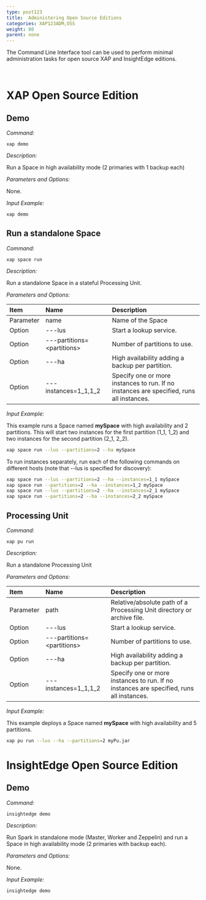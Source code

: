 ```yaml
---
type: post123
title:  Administering Open Source Editions
categories: XAP123ADM,OSS
weight: 80
parent: none
---
```

 
The Command Line Interface tool can be used to perform minimal administration tasks for open source XAP and InsightEdge editions.

<br>

# XAP Open Source Edition

## Demo

*Command:* 

`xap demo`

*Description:* 

Run a Space in high availability mode (2 primaries with 1 backup each)

*Parameters and Options:*

None.
 
*Input Example:*

```bash
xap demo
``` 


## Run a standalone Space

*Command:* 

`xap space run`

*Description:* 

Run a standalone Space in a stateful Processing Unit.

*Parameters and Options:*


| Item | Name | Description |
|:-----|:-----|:------------|
| Parameter | name | Name of the Space |
| Option    | ---lus| Start a lookup service. |
| Option    | ---partitions=\<partitions\> |Number of partitions to use.|
| Option    | ---ha | High availability adding a backup per partition. |
| Option    | ---instances=1_1,1_2 | Specify one or more instances to run. If no instances are specified, runs all instances.|
 

*Input Example:*

This example runs a Space named **mySpace** with high availability and 2 partitions.
This will start two instances for the first partition (1_1, 1_2) and two instances for the second partition (2_1, 2_2).

```bash
xap space run --lus --partitions=2 --ha mySpace
```

To run instances separately, run each of the following commands on different hosts (note that --lus is specified for discovery):
```bash
xap space run --lus --partitions=2 --ha --instances=1_1 mySpace
xap space run --partitions=2 --ha --instances=1_2 mySpace
xap space run --lus --partitions=2 --ha --instances=2_1 mySpace
xap space run --partitions=2 --ha --instances=2_2 mySpace
```

## Processing Unit

*Command:* 

`xap pu run`

*Description:* 

Run a standalone Processing Unit

*Parameters and Options:*


| Item | Name | Description |
|:-----|:-----|:------------|
| Parameter | path | Relative/absolute path of a Processing Unit directory or archive file.|
| Option    | ---lus| Start a lookup service. |
| Option    | ---partitions=\<partitions\> |Number of partitions to use.|
| Option    | ---ha | High availability adding a backup per partition. |
| Option    | ---instances=1_1,1_2 | Specify one or more instances to run. If no instances are specified, runs all instances.|


*Input Example:*

This example deploys a Space named **mySpace** with high availability and 5 partitions. 

```bash
xap pu run --lus --ha --partitions=2 myPu.jar
```


# InsightEdge Open Source Edition

## Demo

*Command:*

`insightedge demo`

*Description:*

Run Spark in standalone mode (Master, Worker and Zeppelin) and run a Space in high availability mode (2 primaries with backup each).

*Parameters and Options:*

None.

*Input Example:*

```bash
insightedge demo
```
